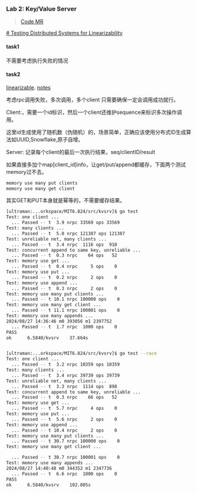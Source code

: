 ### Lab 2: Key/Value Server
> [Code MR](https://github.com/cs-learning-every-day/mit-6.5840/pull/2)

[# Testing Distributed Systems for Linearizability](https://anishathalye.com/testing-distributed-systems-for-linearizability/)

#### task1

不需要考虑执行失败的情况

#### task2

[linearizable](https://pdos.csail.mit.edu/6.824/papers/linearizability-faq.txt). [notes](https://pdos.csail.mit.edu/6.824/notes/l-linearizability.txt)

考虑rpc调用失败，多次调用，多个client 只需要确保一定会调用成功就行。  

Client:，需要一个id标识，然后一个client还维护sequence来标识多次操作调用。  

这里id生成使用了随机数（伪随机）的，场景简单，正确应该使用分布式ID生成算法如UUID,Snowflake,原子自增。

Server: 记录每个client的最后一次执行结果，seq/clientID/result

如果直接多加个map[client_id]info，让get/put/append都缓存，下面两个测试memory过不去。

```sh
memory use many put clients
memory use many get client
```

其实GET和PUT本身就是幂等的，不需要缓存结果。

```sh
[ultraman:...orkspace/MIT6.824/src/kvsrv]$ go test                                                                                           (lab2-key/value-server✱) 
Test: one client ...
  ... Passed -- t  3.9 nrpc 33569 ops 33569
Test: many clients ...
  ... Passed -- t  5.0 nrpc 121387 ops 121387
Test: unreliable net, many clients ...
  ... Passed -- t  3.4 nrpc  1116 ops  910
Test: concurrent append to same key, unreliable ...
  ... Passed -- t  0.3 nrpc    64 ops   52
Test: memory use get ...
  ... Passed -- t  0.4 nrpc     5 ops    0
Test: memory use put ...
  ... Passed -- t  0.2 nrpc     2 ops    0
Test: memory use append ...
  ... Passed -- t  0.3 nrpc     2 ops    0
Test: memory use many put clients ...
  ... Passed -- t 10.1 nrpc 100000 ops    0
Test: memory use many get client ...
  ... Passed -- t 11.1 nrpc 100001 ops    0
Test: memory use many appends ...
2024/08/27 14:36:46 m0 393056 m1 2397752
  ... Passed -- t  1.7 nrpc  1000 ops    0
PASS
ok      6.5840/kvsrv    37.664s


[ultraman:...orkspace/MIT6.824/src/kvsrv]$ go test --race                                                                                    (lab2-key/value-server✱) 
Test: one client ...
  ... Passed -- t  3.2 nrpc 10359 ops 10359
Test: many clients ...
  ... Passed -- t  3.4 nrpc 39739 ops 39739
Test: unreliable net, many clients ...
  ... Passed -- t  3.3 nrpc  1114 ops  898
Test: concurrent append to same key, unreliable ...
  ... Passed -- t  0.3 nrpc    66 ops   52
Test: memory use get ...
  ... Passed -- t  5.7 nrpc     4 ops    0
Test: memory use put ...
  ... Passed -- t  5.6 nrpc     2 ops    0
Test: memory use append ...
  ... Passed -- t 10.4 nrpc     2 ops    0
Test: memory use many put clients ...
  ... Passed -- t 30.7 nrpc 100000 ops    0
Test: memory use many get client ...

  ... Passed -- t 30.7 nrpc 100001 ops    0
Test: memory use many appends ...
2024/08/27 14:40:48 m0 344352 m1 2347736
  ... Passed -- t  6.6 nrpc  1000 ops    0
PASS
ok      6.5840/kvsrv    102.805s
```